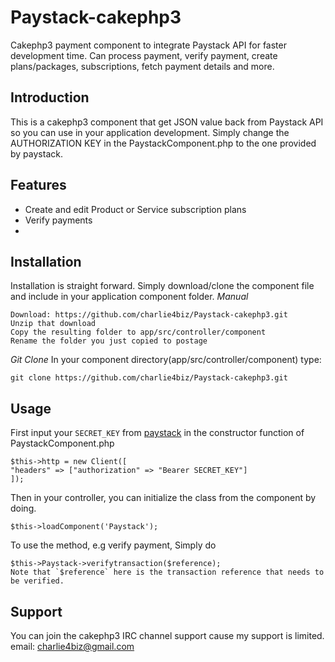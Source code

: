 # Paystack-cakephp3
Cakephp3 payment component to integrate Paystack API for faster development time. Can process payment, verify payment, create plans/packages, subscriptions, fetch payment details and more.

## Introduction

This is a cakephp3 component that  get JSON value back from Paystack API so you can use in your application development. Simply change the AUTHORIZATION KEY in the PaystackComponent.php to the one provided by paystack.

## Features

* Create and edit Product or Service subscription plans
* Verify payments
*

## Installation

Installation is straight forward. Simply download/clone the component file and include in your application component folder.
_Manual_
```
Download: https://github.com/charlie4biz/Paystack-cakephp3.git
Unzip that download
Copy the resulting folder to app/src/controller/component
Rename the folder you just copied to postage
```

_Git Clone_
In your component directory(app/src/controller/component) type:
```
git clone https://github.com/charlie4biz/Paystack-cakephp3.git
```

## Usage
First input your `SECRET_KEY` from [paystack](http://paystack.co/) in the constructor function of PaystackComponent.php
```
$this->http = new Client([
"headers" => ["authorization" => "Bearer SECRET_KEY"]
]);
```
Then in your controller, you can initialize the class from the component by doing.
```
$this->loadComponent('Paystack');
```
To use the method, e.g verify payment, Simply do
```
$this->Paystack->verifytransaction($reference);
Note that `$reference` here is the transaction reference that needs to be verified.
```

## Support
You can join the cakephp3 IRC channel support cause my support is limited. email: charlie4biz@gmail.com
